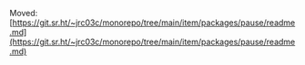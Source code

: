 Moved: [https://git.sr.ht/~jrc03c/monorepo/tree/main/item/packages/pause/readme.md](https://git.sr.ht/~jrc03c/monorepo/tree/main/item/packages/pause/readme.md)